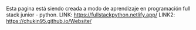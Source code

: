 Esta pagina está siendo creada a modo de aprendizaje en programación full stack junior - python.
LINK: https://fullstackpython.netlify.app/
LINK2: https://chukin95.github.io/Website/
